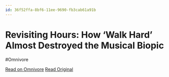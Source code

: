 ```yaml
---
id: 36f52ffa-8bf6-11ee-9690-fb3cab61a91b
---
```


# Revisiting Hours: How ‘Walk Hard’ Almost Destroyed the Musical Biopic
#Omnivore

[Read on Omnivore](https://omnivore.app/me/revisiting-hours-how-walk-hard-almost-destroyed-the-musical-biop-18c091dfd02)
[Read Original](http://getpocket.com/explore/item/revisiting-hours-how-walk-hard-almost-destroyed-the-musical-biopic)


